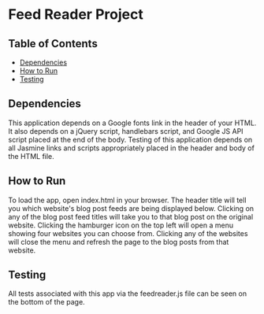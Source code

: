# Feed Reader Project

## Table of Contents

* [Dependencies](#dependencies)
* [How to Run](#howtorun)
* [Testing](#testing)

## Dependencies

This application depends on a Google fonts link in the header of your HTML. It also depends on a jQuery script, handlebars script, and Google JS API script placed at the end of the body. Testing of this application depends on all Jasmine links and scripts appropriately placed in the header and body of the HTML file. 

## How to Run

To load the app, open index.html in your browser. The header title will tell you which website's blog post feeds are being displayed below. Clicking on any of the blog post feed titles will take you to that blog post on the original website. Clicking the hamburger icon on the top left will open a menu showing four websites you can choose from. Clicking any of the websites will close the menu and refresh the page to the blog posts from that website.

## Testing

All tests associated with this app via the feedreader.js file can be seen on the bottom of the page.
